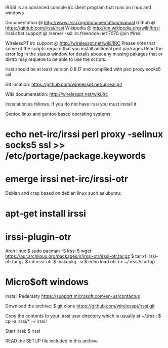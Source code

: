 IRSSI is an advanced console irc client program that runs on linux and windows

Documentation @ http://www.irssi.org/documentation/manual
Github @ https://github.com/irssi/irssi
Wikipedia @ http://en.wikipedia.org/wiki/Irssi
Irssi chat support @ /server -ssl irc.freenode.net 7070 
                       /join #irssi

WirelessPT irc support @ http://wirelesspt.net/wiki/IRC
Please note that some of the scripts require that you install aditional perl packages
Read the error log in the status window for details about any missing pakages that
or distro may requeire to be able to use the scripts.

Irssi should be at least version 0.8.17 and compliled with perl proxy socks5 ssl

Git location: https://github.com/wirelesspt.net/unreal.git

Wiki documentation: http://wirelesspt.net/wiki/irc

Instalation as follows. If you do not have irssi you must install it
 
Gentoo linux and gentoo based operating systems: 
# echo net-irc/irssi perl proxy -selinux socks5 ssl >> /etc/portage/package.keywords
# emerge irssi net-irc/irssi-otr

Debian and crap based on debian linux such as ubuntu: 
# apt-get install irssi
# irssi-plugin-otr

Arch linux
$ sudo pacman -S irssi
$ wget https://aur.archlinux.org/packages/ir/irssi-otr/irssi-otr.tar.gz
$ tar xf irssi-otr.tar.gz
$ cd irssi-otr
$ makepkg -si
$ echo load otr >> ~/.irssi/startup

# Micro$oft windows
Install Pederasty
https://support.microsoft.com/en-us/contactus

Download the archive: 
$ git clone https://github.com/wirelesspt/irssi.git

Copy the contents to yout .irssi user directory which is usually at ~/.irssi: 
$ cp -a irssi/* ~/.irssi/

Start irssi:
$ irssi 

READ the SETUP file included in this archive

